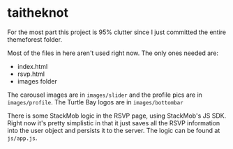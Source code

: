 taitheknot
==========

For the most part this project is 95% clutter since I just committed the entire themeforest folder.

Most of the files in here aren't used right now.  The only ones needed are:

* index.html
* rsvp.html
* images folder

The carousel images are in `images/slider` and the profile pics are in `images/profile`.  The Turtle Bay logos are in `images/bottombar`

There is some StackMob logic in the RSVP page, using StackMob's JS SDK.  Right now it's pretty simplistic in that it just saves all the RSVP information into the user object and persists it to the server.  The logic can be found at `js/app.js`.
